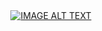 <script [sketchfab]2b97156f8c504e23b79fbc2d696eeefb[/sketchfab]
[url=https://sketchfab.com/models/2b97156f8c504e23b79fbc2d696eeefb]Hitbox Control Board Case 3D Print[/url] by [url=https://sketchfab.com/hssnadr]hssnadr[/url] on [url=https://sketchfab.com]Sketchfab[/url]></script>

<div align="center">
  <a href="https://www.youtube.com/watch?v=YOUTUBE_VIDEO_ID_HERE"><img src="https://img.youtube.com/vi/YOUTUBE_VIDEO_ID_HERE/0.jpg" alt="IMAGE ALT TEXT"></a>
</div>
